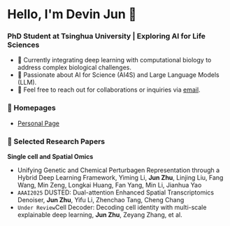 # Hello, I'm Devin Jun 👋

### PhD Student at Tsinghua University | Exploring AI for Life Sciences

- 🌱 Currently integrating deep learning with computational biology to address complex biological challenges.
- 🔬 Passionate about AI for Science (AI4S) and Large Language Models (LLM).
- 📮 Feel free to reach out for collaborations or inquiries via [email](mailto:zhuj21@mails.tsinghua.edu.cn).

### 📎 Homepages  
- [Personal Page](https://devin-jun.github.io/)

### 📑 Selected Research Papers

**Single cell and Spatial Omics**
- Unifying Genetic and Chemical Perturbagen Representation through a Hybrid Deep Learning Framework, Yiming Li, **Jun Zhu**, Linjing Liu, Fang Wang, Min Zeng, Longkai Huang, Fan Yang, Min Li, Jianhua Yao
- <code>AAAI2025</code> DUSTED: Dual-attention Enhanced Spatial Transcriptomics Denoiser,  **Jun Zhu**, Yifu Li, Zhenchao Tang, Cheng Chang
- <code>Under Review</code>Cell Decoder: Decoding cell identity with multi-scale explainable deep learning,  **Jun Zhu**, Zeyang Zhang, et al.
